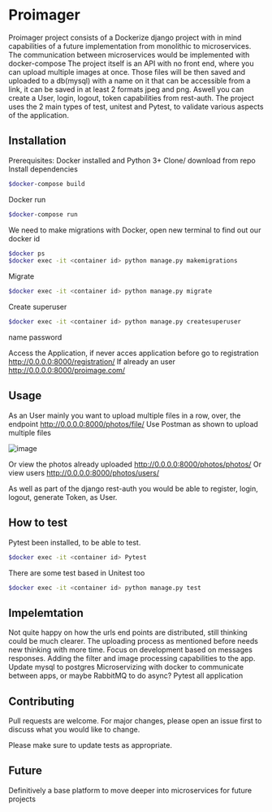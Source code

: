 # Proimager

Proimager project consists of a Dockerize django project with in mind capabilities of a future implementation from monolithic to microservices. The communication between microservices would be implemented with docker-compose
The project itself is an API with no front end, where you can upload multiple images at once. Those files will be then saved and uploaded to a db(mysql) with a name on it that can be accessible from a link, it can be saved in at least 2 formats jpeg and png.
Aswell you can create a User, login, logout, token capabilities from rest-auth.
The project uses the 2 main types of test, unitest and Pytest, to validate various aspects of the application.

## Installation

Prerequisites: Docker installed and Python 3+
Clone/ download from repo
Install dependencies
```bash
$docker-compose build
```
Docker run
```bash
$docker-compose run
```
We need to make migrations with Docker, open new terminal to find out our docker id
```bash
$docker ps
$docker exec -it <container id> python manage.py makemigrations
```
Migrate
```bash
$docker exec -it <container id> python manage.py migrate
```
Create superuser
```bash
$docker exec -it <container id> python manage.py createsuperuser
```
name
password

Access the Application, if never acces application before go to registration
http://0.0.0.0:8000/registration/
If already an user
http://0.0.0.0:8000/proimage.com/


## Usage

As an User mainly you want to upload multiple files in a row, over, the endpoint http://0.0.0.0:8000/photos/file/
Use Postman as shown to upload multiple files

![image](https://user-images.githubusercontent.com/664965/114632793-b0925a00-9cbf-11eb-808c-dace36b894c2.png)

Or view the photos already uploaded
http://0.0.0.0:8000/photos/photos/
Or view users
http://0.0.0.0:8000/photos/users/

As well as part of the django rest-auth you would be able to register, login, logout, generate Token,  as User.

## How to test
Pytest been installed, to be able to test.
```bash
$docker exec -it <container id> Pytest
```
There are some test based in Unitest too 
```bash
$docker exec -it <container id> python manage.py test
```
## Impelemtation
Not quite happy on how the urls end points are distributed, still thinking could be much clearer.
The uploading process as mentioned before needs new thinking with more time.
Focus on development based on messages responses.
Adding the filter and image processing capabilities to the app.
Update mysql to postgres
Microservizing with docker to communicate between apps, or maybe RabbitMQ to do async?
Pytest all application

## Contributing
Pull requests are welcome. For major changes, please open an issue first to discuss what you would like to change.

Please make sure to update tests as appropriate.

## Future
Definitively a base platform to move deeper into microservices for future projects

